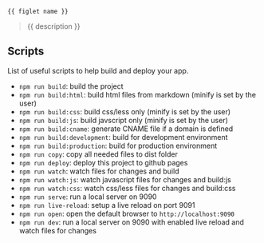 ```
{{ figlet name }}
```
> {{ description }}

## Scripts

List of useful scripts to help build and deploy your app.

- `npm run build`: build the project
- `npm run build:html`: build html files from markdown (minify is set by the user)
- `npm run build:css`: build css/less only (minify is set by the user)
- `npm run build:js`: build javscript only (minify is set by the user)
- `npm run build:cname`: generate CNAME file if a domain is defined
- `npm run build:development`: build for development environment
- `npm run build:production`: build for production environment
- `npm run copy`: copy all needed files to dist folder
- `npm run deploy`: deploy this project to github pages
- `npm run watch`: watch files for changes and build
- `npm run watch:js`: watch javascript files for changes and build:js
- `npm run watch:css`: watch css/less files for changes and build:css
- `npm run serve`: run a local server on 9090
- `npm run live-reload`: setup a live reload on port 9091
- `npm run open`: open the default browser to `http://localhost:9090`
- `npm run dev`: run a local server on 9090 with enabled live reload and watch files for changes
